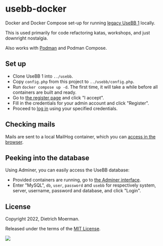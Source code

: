 # usebb-docker

Docker and Docker Compose set-up for running [legacy UseBB 1](https://github.com/usebb/UseBB) locally.

This is used primarily for code refactoring katas, workshops, and just downright nostalgia.

Also works with [Podman](https://podman.io/) and Podman Compose.

## Set up

* Clone UseBB 1 into `../usebb`.
* Copy `config.php` from this project to `../usebb/config.php`.
* Run `docker compose up -d`. The first time, it will take a while before all containers are built and ready.
* Go to [the register page](http://0.0.0.0/panel.php?act=register) and click "I accept".
* Fill in the credentials for your admin account and click "Register".
* Proceed to [log in](http://0.0.0.0/panel.php?act=login) using your specified credentials.

## Checking mails

Mails are sent to a local MailHog container, which you can [access in the browser](http://0.0.0.0:8025/).

## Peeking into the database

Using Adminer, you can easily access the UseBB database:

* Provided containers are running, go to [the Adminer interface](http://0.0.0.0:8080/).
* Enter "MySQL", `db`, `user`, `password` and `usebb` for respectively system, server, username, password and database, and click "Login".

## License

Copyright 2022, Dietrich Moerman.

Released under the terms of the [MIT License](LICENSE).

![](https://raw.githubusercontent.com/usebb/UseBB/v1.0/templates/default/smilies/lol.gif)
